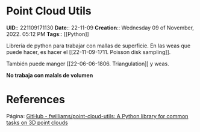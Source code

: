# Point Cloud Utils
**UID**:: 221109171130
**Date**:: 22-11-09
**Creation**::  Wednesday 09 of November, 2022.  05:12 PM
**Tags**:: [[Python]] 

Librería de python para trabajar con mallas de superficie. En las weas que puede hacer, es hacer el [[22-11-09-1711. Poisson disk sampling]].

También puede manger [[22-06-06-1806. Triangulation]] y weas.

**No trabaja con malals de volumen**

# References

Página: [GitHub - fwilliams/point-cloud-utils: A Python library for common tasks on 3D point clouds](https://github.com/fwilliams/point-cloud-utils)